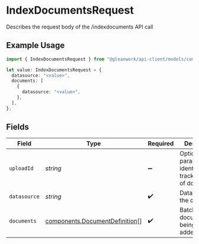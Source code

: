 # IndexDocumentsRequest

Describes the request body of the /indexdocuments API call

## Example Usage

```typescript
import { IndexDocumentsRequest } from "@gleanwork/api-client/models/components";

let value: IndexDocumentsRequest = {
  datasource: "<value>",
  documents: [
    {
      datasource: "<value>",
    },
  ],
};
```

## Fields

| Field                                                                            | Type                                                                             | Required                                                                         | Description                                                                      |
| -------------------------------------------------------------------------------- | -------------------------------------------------------------------------------- | -------------------------------------------------------------------------------- | -------------------------------------------------------------------------------- |
| `uploadId`                                                                       | *string*                                                                         | :heavy_minus_sign:                                                               | Optional id parameter to identify and track a batch of documents.                |
| `datasource`                                                                     | *string*                                                                         | :heavy_check_mark:                                                               | Datasource of the documents                                                      |
| `documents`                                                                      | [components.DocumentDefinition](../../models/components/documentdefinition.md)[] | :heavy_check_mark:                                                               | Batch of documents being added/updated                                           |